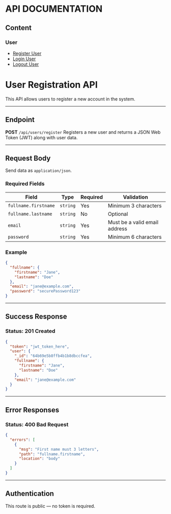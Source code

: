 # API DOCUMENTATION


## Content
### User
- [Register User](#Authentication)
- [Login User](#Authentication)
- [Logout User](#Authentication)

#  User Registration API

This API allows users to register a new account in the system.

---

##  Endpoint

**POST** `/api/users/register`
Registers a new user and returns a JSON Web Token (JWT) along with user data.

---

##  Request Body

Send data as `application/json`.

### Required Fields

| Field                | Type     | Required | Validation                    |
| -------------------- | -------- | -------- | ----------------------------- |
| `fullname.firstname` | `string` | Yes      | Minimum 3 characters          |
| `fullname.lastname`  | `string` | No       | Optional                      |
| `email`              | `string` | Yes      | Must be a valid email address |
| `password`           | `string` | Yes      | Minimum 6 characters          |

### Example

```json
{
  "fullname": {
    "firstname": "Jane",
    "lastname": "Doe"
  },
  "email": "jane@example.com",
  "password": "securePassword123"
}
```

---

## Success Response

### Status: 201 Created

```json
{
  "token": "jwt_token_here",
  "user": {
    "_id": "64b69e5b8ffb4b1b8dbccfea",
    "fullname": {
      "firstname": "Jane",
      "lastname": "Doe"
    },
    "email": "jane@example.com"
  }
}
```

---

## Error Responses

### Status: 400 Bad Request

```json
{
  "errors": [
    {
      "msg": "First name must 3 letters",
      "path": "fullname.firstname",
      "location": "body"
    }
  ]
}
```

---

## Authentication

This route is public — no token is required.
